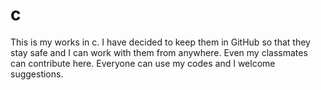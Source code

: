 # c
This is my works in c.
I have decided to keep them in GitHub so that they stay safe and I can work with them from anywhere.
Even my classmates can contribute here.
Everyone can use my codes and I welcome suggestions.
